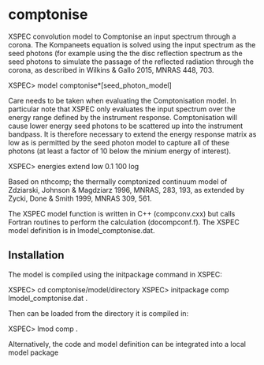 # comptonise
XSPEC convolution model to Comptonise an input spectrum through a corona. The Kompaneets equation is solved using the input spectrum as the seed photons (for example using the the disc reflection spectrum as the seed photons to simulate the passage of the reflected radiation through the corona, as described in Wilkins & Gallo 2015, MNRAS 448, 703.

XSPEC> model comptonise*[seed_photon_model]

Care needs to be taken when evaluating the Comptonisation model. In particular note that XSPEC only evaluates the input spectrum over the energy range defined by the instrument response. Comptonisation will cause lower energy seed photons to be scattered up into the instrument bandpass. It is therefore necessary to extend the energy response matrix as low as is permitted by the seed photon model to capture all of these photons (at least a factor of 10 below the minium energy of interest).

XSPEC> energies extend low 0.1 100 log

Based on nthcomp; the thermally comptonized continuum model of Zdziarski, Johnson & Magdziarz 1996, MNRAS, 283, 193, as extended by Zycki, Done & Smith 1999, MNRAS 309, 561.

The XSPEC model function is written in C++ (compconv.cxx) but calls Fortran routines to perform the calculation (docompconf.f). The XSPEC model definition is in lmodel_comptonise.dat.

Installation
------------

The model is compiled using the initpackage command in XSPEC:

XSPEC> cd comptonise/model/directory
XSPEC> initpackage comp lmodel_comptonise.dat .

Then can be loaded from the directory it is compiled in:

XSPEC> lmod comp .

Alternatively, the code and model definition can be integrated into a local model package
